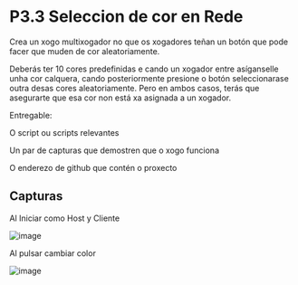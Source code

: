 # P3.3 Seleccion de cor en Rede
 
Crea un xogo multixogador no que os xogadores teñan un botón que pode facer que muden de cor aleatoriamente.

Deberás ter 10 cores predefinidas e cando un xogador entre asíganselle unha cor calquera, cando posteriormente presione o botón seleccionarase outra desas cores aleatoriamente. Pero en ambos casos, terás que asegurarte que esa cor non está xa asignada a un xogador.

Entregable:

O script ou scripts relevantes

Un par de capturas que demostren que o xogo funciona

O enderezo de github que contén o proxecto

## Capturas

Al Iniciar como Host y Cliente

![image](https://github.com/9RACHA/P3.3-Seleccion-de-cor-en-Rede/assets/66274956/4b1b1bfb-b7ca-454a-a68b-0906ab31cf73)


Al pulsar cambiar color

![image](https://github.com/9RACHA/P3.3-Seleccion-de-cor-en-Rede/assets/66274956/763dcf84-f332-4bf9-95b1-e6ea429fcdc8)


